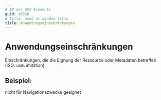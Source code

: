 ```yaml
---
# ID des GUI Elements
guid: 10026
# title, used as window title
title: Anwendungseinschränkungen
---
```


# Anwendungseinschränkungen

Einschränkungen, die die Eignung der Ressource oder Metadaten betreffen (ISO: useLimitation)

## Beispiel:

nicht für Navigationszwecke geeignet
